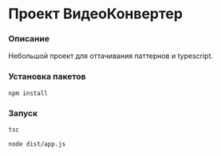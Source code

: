 # Проект ВидеоКонвертер

### Описание
Небольшой проект для оттачивания паттернов и typescript. 
### Установка пакетов

````
npm install
````

### Запуск

```sh
tsc
```

```sh
node dist/app.js
```
